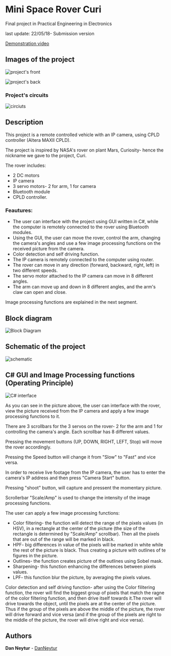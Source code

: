 # Mini Space Rover Curi
 Final project in Practical Engineering in Electronics 
 
last update: 22/05/18- Submission version

[Demonstration video]()

## Images of the project
![project's front](https://user-images.githubusercontent.com/120782729/209185255-b69c18f0-27ee-4648-877d-401d5d4e5c54.jpg)
 
 ![project's back](https://user-images.githubusercontent.com/120782729/209185325-ebde7867-b5b5-4d3a-9ac0-463b8394b68c.jpg)

### Project's circuits
![circiuts](https://user-images.githubusercontent.com/120782729/209185363-604a1dbb-5630-4d0e-bb87-5ed230a2c7df.jpg)

## Description

This project is a remote controlled vehicle with an IP camera, using CPLD controller (Altera MAXII CPLD). 

The project is inspired by NASA's rover on plant Mars, Curiosity- hence the nickname we gave to the project, Curi.

The rover includes: 
* 2 DC motors 
* IP camera
* 3 servo motors- 2 for arm, 1 for camera
* Bluetooth module 
* CPLD controller.


### Feautures:
* The user can interface with the project using GUI written in C#, while the computer is remotely connected to the rover using Bluetooth modules.
* Using the GUI, the user can move the rover, control the arm, changing the camera's angles and use a few image processing functions on the received picture from the camera.
* Color detection and self driving function.
* The IP camera is remotely connected to the computer using router. 
* The rover can move in any direction (forward, backward, right, left) in two different speeds. 
* The servo motor attached to the IP camera can move in 8 different angles.
* The arm can move up and down in 8 different angles, and the arm's claw can open and close.

Image processing functions are explained in the next segment.


## Block diagram 
![Block Diagram](https://user-images.githubusercontent.com/120782729/209185845-ff39ebd4-213f-4a3d-90d2-e3c0042d3fcb.png)

## Schematic of the project
![schematic](https://user-images.githubusercontent.com/120782729/209185207-0dc22271-c03c-4832-81cc-7f505d6936b0.jpg)


## C# GUI and Image Processing functions (Operating Principle)
![C# interface](https://user-images.githubusercontent.com/120782729/210149287-660f6b86-e196-4d18-8c46-4ab2a194bf11.png)

As you can see in the picture above, the user can interface with the rover, view the picture received from the IP camera and apply a few image processing functions to it.


There are 3 scrollbars for the 3 servos on the rover- 2 for the arm and 1 for controlling the camera's angle. Each scrollbar has 8 different values.

Pressing the movement buttons (UP, DOWN, RIGHT, LEFT, Stop) will move the rover accordingly. 

Pressing the Speed button will change it from "Slow" to "Fast" and vice versa.

In order to receive live footage from the IP camera, the user has to enter the camera's IP address and then press "Camera Start" button. 

Pressing "shoot" button, will capture and pressent the momentary picture.

Scrollerbar "Scale/Amp" is used to change the intensity of the image processing functions.

The user can apply a few image processing functions:
* Color filtering- the function will detect the range of the pixels values (in HSV), in a rectangle at the center of the picture (the size of the rectangle is determined by "Scale/Amp" scrollbar). Then all the pixels that are out of the range will be marked in black.
* HPF- big differences in value of the pixels will be marked in white while the rest of the picture is black. Thus creating a picture with outlines of te figures in the picture.
* Outlines- the function creates picture of the outlines using Sobel mask.
* Sharpening- this function enhancing the differences between pixels values. 
* LPF- this function blur the picture, by averaging the pixels values.

Color detection and self driving function- 
after using the Color filitering function, the rover will find the biggest group of pixels that match the ragne of the color filtering function, and then drive itself towards it.The rover will drive towards the object, until the pixels are at the center of the picture. Thus if the group of the pixels are above the middle of the picture, the rover will drive forward and vice versa (and if the group of the pixels are right to the middle of the picture, the rover will drive right and vice versa).



## Authors

**Dan Neytur** - [DanNeytur](https://github.com/DanNeytur)

